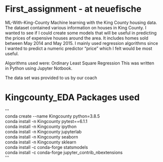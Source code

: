 # First_assignment - at neuefische

ML-With-King-County
Machine learning with the King County housing data. The dataset contained various information on houses in King County. I wanted to see if I could create some models that will be useful in predicting the prices of expensive houses around the area. It includes homes sold between May 2014 and May 2015. I mainly used regression algorithms since I wanted to predict a numeric predictor “price” which I felt would be most useful.

Algorithms used were: Ordinary Least Square Regression
                      This was written in Python using Jupyter Notbook.

The data set was provided to us by our coach


# Kingcounty_EDA Packages used 

'''  
conda create --name Kingcounty python=3.8.5  
conda install -n Kingcounty pytest==6.1.1  
conda install -n Kingcounty ipython  
conda install -n Kingcounty jupyterlab  
conda install -n Kingcounty seaborn  
conda install -n Kingcounty sklearn  
conda install -c conda-forge statsmodels  
conda install -c conda-forge jupyter_contrib_nbextensions  
'''



